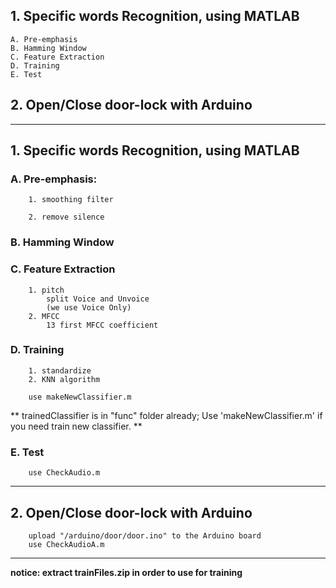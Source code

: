 ## 1. Specific words Recognition, using MATLAB
	A. Pre-emphasis
	B. Hamming Window
	C. Feature Extraction
	D. Training
	E. Test
## 2. Open/Close door-lock with Arduino

***
## 1. Specific words Recognition, using MATLAB
 ### A. Pre-emphasis:
		1. smoothing filter

		2. remove silence


 ### B. Hamming Window
 ### C. Feature Extraction
		1. pitch
			split Voice and Unvoice
			(we use Voice Only)
		2. MFCC
			13 first MFCC coefficient
			
 ### D. Training
		1. standardize
		2. KNN algorithm
		
		use makeNewClassifier.m
** trainedClassifier is in "func" folder already; Use 'makeNewClassifier.m' if you need train new classifier. **
		
 ### E. Test
		use CheckAudio.m
 
***
 ## 2. Open/Close door-lock with Arduino
		upload "/arduino/door/door.ino" to the Arduino board
		use CheckAudioA.m
		
***
**notice: extract trainFiles.zip in order to use for training**
